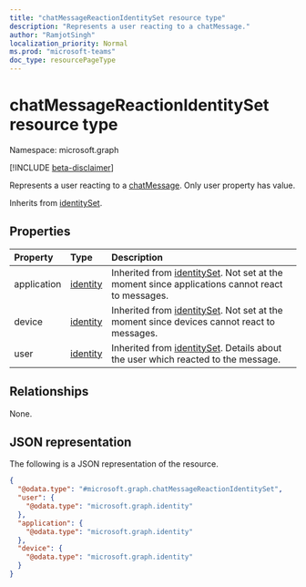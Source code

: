 ```yaml
---
title: "chatMessageReactionIdentitySet resource type"
description: "Represents a user reacting to a chatMessage."
author: "RamjotSingh"
localization_priority: Normal
ms.prod: "microsoft-teams"
doc_type: resourcePageType
---
```


# chatMessageReactionIdentitySet resource type

Namespace: microsoft.graph

[!INCLUDE [beta-disclaimer](../../includes/beta-disclaimer.md)]

Represents a user reacting to a [chatMessage](../resources/chatmessage.md). Only user property has value.


Inherits from [identitySet](../resources/identityset.md).

## Properties
|Property|Type|Description|
|:---|:---|:---|
|application|[identity](../resources/identity.md)|Inherited from [identitySet](../resources/identityset.md). Not set at the moment since applications cannot react to messages.|
|device|[identity](../resources/identity.md)|Inherited from [identitySet](../resources/identityset.md). Not set at the moment since devices cannot react to messages.|
|user|[identity](../resources/identity.md)|Inherited from [identitySet](../resources/identityset.md). Details about the user which reacted to the message.|

## Relationships
None.

## JSON representation
The following is a JSON representation of the resource.
<!-- {
  "blockType": "resource",
  "@odata.type": "microsoft.graph.chatMessageReactionIdentitySet"
}
-->
``` json
{
  "@odata.type": "#microsoft.graph.chatMessageReactionIdentitySet",
  "user": {
    "@odata.type": "microsoft.graph.identity"
  },
  "application": {
    "@odata.type": "microsoft.graph.identity"
  },
  "device": {
    "@odata.type": "microsoft.graph.identity"
  }
}
```

